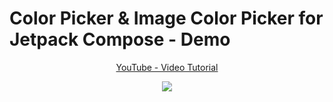 # Color Picker & Image Color Picker for Jetpack Compose - Demo

<p align="center">
  <a href="https://youtu.be/QqcMKQgfzec" align="center">YouTube - Video Tutorial</a>
</p>
<p align="center">
  <img src="https://i.postimg.cc/ZqP7MYrM/Color-Picker.png" href="https://youtu.be/QqcMKQgfzec">
</p>
